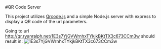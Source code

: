 #QR Code Server

This project utilizes [Qrcode.js](http://davidshimjs.github.io/qrcodejs/) and a simple Node.js server with express to display a QR code of the url parameters.


Going to url http://qr.ryanralph.net/1E3s7YjGVWrnhxTYkjkBKtTX3c673CCm3w should result in:
![1E3s7YjGVWrnhxTYkjkBKtTX3c673CCm3w](http://ryanralph.net/donate.png)
